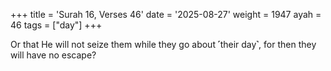 +++
title = 'Surah 16, Verses 46'
date = '2025-08-27'
weight = 1947
ayah = 46
tags = ["day"]
+++

Or that He will not seize them while they go about ˹their day˺, for then they will have no escape?